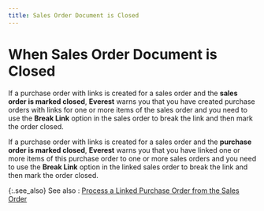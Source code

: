 ```yaml
---
title: Sales Order Document is Closed
---
```


# When Sales Order Document is Closed


If a purchase order with links is created for a sales order and the  **sales order is marked closed**,  **Everest** warns you that you have  created purchase orders with links for one or more items of the sales  order and you need to use the **Break Link**  option in the sales order to break the link and then mark the order closed.


If a purchase order with links is created for a sales order and the  **purchase order is marked closed**,  **Everest** warns you that you have  linked one or more items of this purchase order to one or more sales orders  and you need to use the **Break Link**  option in the linked sales order to break the link and then mark the order  closed.


{:.see_also}
See also
: [Process  a Linked Purchase Order from the Sales Order]({{site.sp_baseurl}}/sales-docs/sales-orders/so-proc/gen-po-util/gen-po-links/proc-linked-po/process_a_linked_purchase_order_from_the_sales_order.html)
